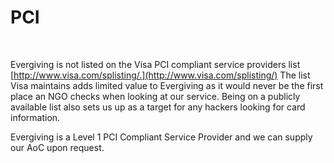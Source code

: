 # PCI

 

Evergiving is not listed on the Visa PCI compliant service providers
list [http://www.visa.com/splisting/.](http://www.visa.com/splisting/)
The list Visa maintains adds limited value to Evergiving as it would
never be the first place an NGO checks when looking at our service.
Being on a publicly available list also sets us up as a target for any
hackers looking for card information.

Evergiving is a Level 1 PCI Compliant Service Provider and we can supply
our AoC upon request.
